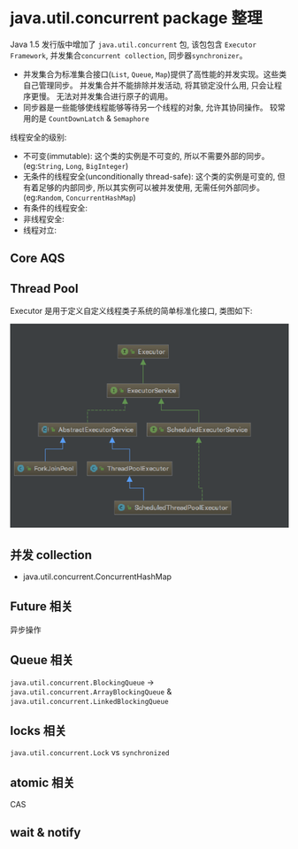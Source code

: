 # java.util.concurrent package 整理

Java 1.5 发行版中增加了 `java.util.concurrent` 包, 该包包含 `Executor Framework`, 并发集合`concurrent collection`, 同步器`synchronizer`。

- 并发集合为标准集合接口(`List`, `Queue`, `Map`)提供了高性能的并发实现。这些类自己管理同步。 并发集合并不能排除并发活动, 将其锁定没什么用, 只会让程序更慢。 无法对并发集合进行原子的调用。
- 同步器是一些能够使线程能够等待另一个线程的对象, 允许其协同操作。 较常用的是 `CountDownLatch` & `Semaphore`

线程安全的级别:

- 不可变(immutable): 这个类的实例是不可变的, 所以不需要外部的同步。 (eg:`String`, `Long`, `BigInteger`)
- 无条件的线程安全(unconditionally thread-safe): 这个类的实例是可变的, 但有着足够的内部同步, 所以其实例可以被并发使用, 无需任何外部同步。 (eg:`Random`, `ConcurrentHashMap`)
- 有条件的线程安全:
- 非线程安全:
- 线程对立:

## Core AQS

## Thread Pool

Executor 是用于定义自定义线程类子系统的简单标准化接口, 类图如下:

![executor_uml](imgs/executor_uml.png)

## 并发 collection

- java.util.concurrent.ConcurrentHashMap

## Future 相关

异步操作

## Queue 相关

`java.util.concurrent.BlockingQueue` -> `java.util.concurrent.ArrayBlockingQueue` & `java.util.concurrent.LinkedBlockingQueue`

## locks 相关

`java.util.concurrent.Lock` vs `synchronized`

## atomic 相关

CAS

## wait & notify
